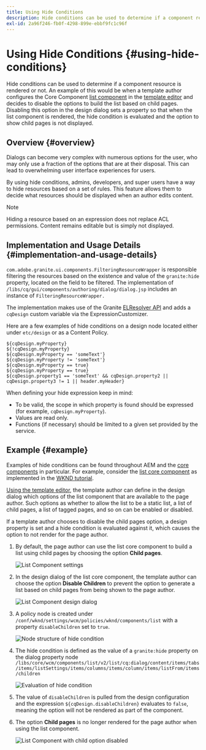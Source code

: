 ```yaml
---
title: Using Hide Conditions
description: Hide conditions can be used to determine if a component resource is rendered or not.
exl-id: 2a96f246-fb0f-4298-899e-ebbf9fc1c96f
---
```

# Using Hide Conditions {#using-hide-conditions}

Hide conditions can be used to determine if a component resource is rendered or not. An example of this would be when a template author configures the Core Component [list component](https://experienceleague.adobe.com/docs/experience-manager-core-components/using/components/list.html) in the [template editor](/help/sites-cloud/authoring/console/templates.md) and decides to disable the options to build the list based on child pages. Disabling this option in the design dialog sets a property so that when the list component is rendered, the hide condition is evaluated and the option to show child pages is not displayed.

## Overview {#overview}

Dialogs can become very complex with numerous options for the user, who may only use a fraction of the options that are at their disposal. This can lead to overwhelming user interface experiences for users.

By using hide conditions, admins, developers, and super users have a way to hide resources based on a set of rules. This feature allows them to decide what resources should be displayed when an author edits content.

>[!NOTE]
>
>Hiding a resource based on an expression does not replace ACL permissions. Content remains editable but is simply not displayed.

## Implementation and Usage Details {#implementation-and-usage-details}

`com.adobe.granite.ui.components.FilteringResourceWrapper` is responsible filtering the resources based on the existence and value of the `granite:hide` property, located on the field to be filtered. The implementation of `/libs/cq/gui/components/authoring/dialog/dialog.jsp` includes an instance of `FilteringResourceWrapper.`

The implementation makes use of the Granite [ELResolver API](https://helpx.adobe.com/experience-manager/6-5/sites/developing/using/reference-materials/granite-ui/api/jcr_root/libs/granite/ui/docs/server/el.html) and adds a `cqDesign` custom variable via the ExpressionCustomizer.

Here are a few examples of hide conditions on a design node located either under `etc/design` or as a Content Policy.

```
${cqDesign.myProperty}
${!cqDesign.myProperty}
${cqDesign.myProperty == 'someText'}
${cqDesign.myProperty != 'someText'}
${cqDesign.myProperty == true}
${cqDesign.myProperty == true}
${cqDesign.property1 == 'someText' && cqDesign.property2 || cqDesign.property3 != 1 || header.myHeader}
```

When defining your hide expression keep in mind:

* To be valid, the scope in which property is found should be expressed (for example, `cqDesign.myProperty`).
* Values are read only.
* Functions (if necessary) should be limited to a given set provided by the service.

## Example {#example}

Examples of hide conditions can be found throughout AEM and the [core components](https://experienceleague.adobe.com/docs/experience-manager-core-components/using/introduction.html) in particular. For example, consider the [list core component](https://experienceleague.adobe.com/docs/experience-manager-core-components/using/components/list.html) as implemented in the [WKND tutorial](/help/implementing/developing/introduction/develop-wknd-tutorial.md).

[Using the template editor](/help/sites-cloud/authoring/console/templates.md), the template author can define in the design dialog which options of the list component that are available to the page author. Such options as whether to allow the list to be a static list, a list of child pages, a list of tagged pages, and so on can be enabled or disabled.

If a template author chooses to disable the child pages option, a design property is set and a hide condition is evaluated against it, which causes the option to not render for the page author.

1. By default, the page author can use the list core component to build a list using child pages by choosing the option **Child pages**.

   ![List Component settings](assets/hide-conditions-list-settings.png)

1. In the design dialog of the list core component, the template author can choose the option **Disable Children** to prevent the option to generate a list based on child pages from being shown to the page author.

   ![List Component design dialog](assets/hide-conditions-list-design.png)

1. A policy node is created under `/conf/wknd/settings/wcm/policies/wknd/components/list` with a property `disableChildren` set to `true`.

   ![Node structure of hide condition](assets/hide-conditions-node-structure.png)

1. The hide condition is defined as the value of a `granite:hide` property on the dialog property node `/libs/core/wcm/components/list/v2/list/cq:dialog/content/items/tabs/items/listSettings/items/columns/items/column/items/listFrom/items/children`

   ![Evaluation of hide condition](assets/hide-conditions-evaluation.png)

1. The value of `disableChildren` is pulled from the design configuration and the expression `${cqDesign.disableChildren}` evaluates to `false`, meaning the option will not be rendered as part of the component.

1. The option **Child pages** is no longer rendered for the page author when using the list component.

   ![List Component with child option disabled](assets/hide-conditions-child-disabled.png)
